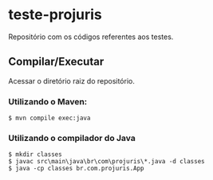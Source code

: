 # teste-projuris

Repositório com os códigos referentes aos testes.

## Compilar/Executar

Acessar o diretório raiz do repositório.

### Utilizando o Maven:

```shell
$ mvn compile exec:java
```

### Utilizando o compilador do Java

```shell
$ mkdir classes
$ javac src\main\java\br\com\projuris\*.java -d classes
$ java -cp classes br.com.projuris.App
```
